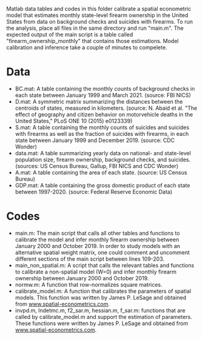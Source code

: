 Matlab data tables and codes in this folder calibrate a spatial econometric model that estimates monthly state-level firearm ownership in the United States from data on background checks and suicides with firearms. To run the analysis, place all files in the same directory and run "main.m". The expected output of the main script is a table called "firearm_ownership_monthly" that contains those estimations. Model calibration and inference take a couple of minutes to compelete.

# Data

- BC.mat: A table containing the monthly counts of background checks in each state between January 1999 and March 2021. (source: FBI NICS)
- D.mat: A symmetric matrix summarizing the distances between the centroids of states, measured in kilometers. (source: N. Abaid et al. "The effect of geography and citizen behavior on motorvehicle deaths in the United States," PLoS ONE 10 (2015) e0123339)
- S.mat: A table containing the monthly counts of suicides and suicides with firearms as well as the fraction of suicides with firearms, in each state between January 1999 and December 2019. (source: CDC Wonder)
- data.mat: A table summarizing yearly data on national- and state-level population size, firearm ownership, background checks, and suicides. (sources: US Census Bureau, Gallup, FBI NICS and CDC Wonder)
- A.mat: A table containing the area of each state. (source: US Census Bureau)
- GDP.mat: A table containing the gross domestic product of each state between 1997-2020. (source: Federal Reserve Economic Data)


# Codes

- main.m: The main script that calls all other tables and functions to calibrate the model and infer monthly firearm ownership between January 2000 and October 2019. In order to study models with an alternative spatial weight matrix, one could comment and uncomment different sections of the main script between lines 109-203.
- main_non_spatial.m: A script that calls the relevant tables and functions to calibrate a non-spatial model (W=0) and infer monthly firearm ownership between January 2000 and October 2019.
- normw.m: A function that row-normalizes square matrices.
- calibrate_model.m: A function that calibrates the parameters of spatial models. This function was written by James P. LeSage and obtained from www.spatial-econometrics.com.
- invpd.m, lndetmc.m, f2_sar.m, hessian.m, f_sar.m: functions that are called by calibrate_model.m and support the estimation of parameters. These functions were written by James P. LeSage and obtained from www.spatial-econometrics.com.
